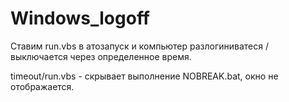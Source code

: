 # Windows_logoff
<p>Ставим run.vbs в атозапуск и компьютер разлогиниватеся / выключается через определенное время. </p>
<p>timeout/run.vbs - скрывает выполнение NOBREAK.bat, окно не отображается.</p>